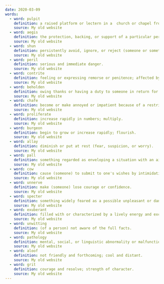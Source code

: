 ```yaml
---
date: 2020-03-09
words:
  - word: pulpit
    definition: a raised platform or lectern in a  church or chapel from which the preacher delivers a sermon.
    source: My old website
  - word: aegis
    definition: the protection, backing, or support of a particular person or organization.
    source: My old website
  - word: shun
    definition: persistently avoid, ignore, or reject (someone or something) through antipathy or caution.
    source: My old website
  - word: peril
    definition: serious and immediate danger.
    source: My old website
  - word: contrite
    definition: feeling or expressing remorse or penitence; affected by guilt.
    source: My old website
  - word: beholden
    definition: owing thanks or having a duty to someone in return for help or a service.
    source: My old website
  - word: chafe
    definition: become or make annoyed or impatient because of a restriction or inconvenience.
    source: My old website
  - word: proliferate
    definition: increase rapidly in numbers; multiply.
    source: My old website
  - word: burgeon
    definition: begin to grow or increase rapidly; flourish.
    source: My old website
  - word: allay
    definition: diminish or put at rest (fear, suspicion, or worry).
    source: My old website
  - word: pall
    definition: something regarded as enveloping a situation with an air of gloom, heaviness, or fear.
    source: My old website
  - word: cow
    definition: cause (someone) to submit to one's wishes by intimidation.
    source: My old website
  - word: unnerve
    definition: make (someone) lose courage or confidence.
    source: My old website
  - word: specter
    definition: something widely feared as a possible unpleasant or dangerous occurrence.
    source: My old website
  - word: exuberant
    definition: filled with or characterized by a lively energy and excitement.
    source: My old website
  - word: unwitting
    definition: (of a person) not aware of the full facts.
    source: My old website
  - word: pathology
    definition: mental, social, or linguistic abnormality or malfunction.
    source: My old website
  - word: aloof
    definition: not friendly and forthcoming; cool and distant.
    source: My old website
  - word: grit
    definition: courage and resolve; strength of character.
    source: My old website
---
```

